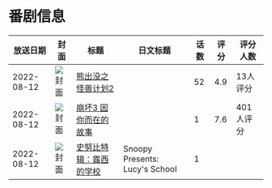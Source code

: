 # 番剧信息

|放送日期|封面|标题|日文标题|话数|评分|评分人数|
|---|---|---|---|---|---|---|
|2022-08-12|![封面](https://lain.bgm.tv/pic/cover/c/5f/6b/394414_N3LYm.jpg)|[熊出没之怪兽计划2](https://bangumi.tv/subject/394414)||52|4.9|13人评分|
|2022-08-12|![封面](https://lain.bgm.tv/pic/cover/c/32/8c/395780_1hIsU.jpg)|[崩坏3 因你而在的故事](https://bangumi.tv/subject/395780)||1|7.6|401人评分|
|2022-08-12|![封面](https://lain.bgm.tv/pic/cover/c/55/17/522330_O1L4O.jpg)|[史努比特辑：露西的学校](https://bangumi.tv/subject/522330)|Snoopy Presents: Lucy's School|1|||
